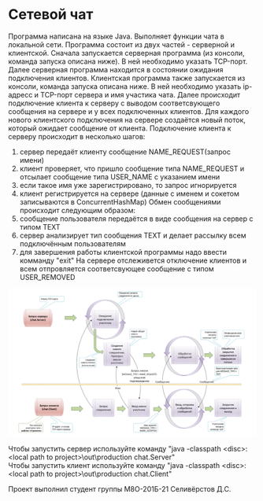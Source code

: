 # **Сетевой чат**


Программа написана на языке Java. Выполняет функции чата в локальной сети. Программа состоит из двух частей - серверной и клиентской. Сначала запускается серверная программа (из консоли, команда запуска описана ниже). В ней необходимо указать TCP-порт. Далее серверная программа находится в состоянии ожидания подключения клиентов. Клиентская программа также запускается из консоли, команда запуска описана ниже. В ней необходимо указать ip-адресс и TCP-порт сервера и имя участика чата. Далее происходит подключение клиента к серверу с выводом соответсвующего сообщения на сервере и у всех подключенных клиентов.
Для каждого нового клиентского подключения на сервере создаётся новый поток, который ожидает сообщение от клиента.
Подключение клиента к серверу происходит в несколько шагов:
1) сервер передаёт клиенту сообщение NAME_REQUEST(запрос имени)
2) клиент проверяет, что пришло сообщение типа NAME_REQUEST и отсылает сообщение типа USER_NAME с указанием имени
3) если такое имя уже зарегистрировано, то запрос игнорируется
4) клиент регистрируется на сервере (данные с именем и сокетом записываются в ConcurrentHashMap)
Обмен сообщениями происходит следующим образом:
1) сообщение пользователя передаётся в виде сообщения на сервер с типом TEXT
2) сервер анализирует тип сообщения TEXT и делает рассылку всем подключённым пользователям
3) для завершения работы клиентской программы надо ввести комманду "exit"
На сервере отслеживется отключение клиентов и всем отпровляется соответсвующее сообщение с типом USER_REMOVED


![архитектура проекта](/chat.png)


Чтобы запустить сервер используйте команду "java -classpath &lt;disc>\:&lt;local path to project>\out\production chat.Server"  
Чтобы запустить клиент используйте команду "java -classpath &lt;disc>\:&lt;local path to project>\out\production chat.Client"

Проект выполнил студент группы М8O-201Б-21 Селивёрстов Д.С.

